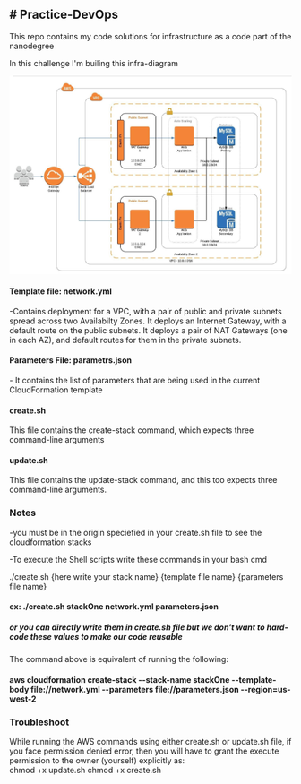  <h2># Practice-DevOps </h2>
This repo contains my code solutions for infrastructure as a code part of the nanodegree 

In this challenge I'm builing this infra-diagram

<img src="awswebapp-2.jpeg">

 <h4>Template file: network.yml</h4>
-Contains deployment for a VPC, with a pair of public and private subnets spread across two Availabilty Zones. It deploys an Internet Gateway, with a default 
route on the public subnets. It deploys a pair of NAT Gateways (one in each AZ), and default routes for them in the private subnets.

 <h4> Parameters File: parametrs.json</h4> 
- It contains the list of parameters that are being used in the current CloudFormation template

 <h4>create.sh</h4> 
This file contains the create-stack command, which expects three command-line arguments



 <h4>update.sh</h4>

This file contains the update-stack command, and this too expects three command-line arguments.

<h3>Notes</h3>
-you must be in the origin speciefied in your create.sh file to see the cloudformation stacks <br>

-To execute the Shell scripts write these commands in your bash cmd<br>

./create.sh {here write your stack name} {template file name} {parameters file name}
<h4>ex: ./create.sh stackOne network.yml parameters.json</h4>

<h5>or you can directly write them in create.sh file but we don't want to hard-code these values to make our code reusable</h5>

The command above is equivalent of running the following:
<h4>aws cloudformation create-stack --stack-name stackOne --template-body file://network.yml  --parameters file://parameters.json  --region=us-west-2</h4>

<h3>Troubleshoot</h3>
While running the AWS commands using either create.sh or update.sh file, if you face permission denied error,
then you will have to grant the execute permission to the owner (yourself) explicitly as:<br>
chmod +x update.sh 
chmod +x create.sh 